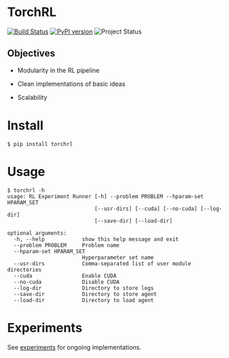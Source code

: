 # TorchRL

[![Build Status](https://travis-ci.org/activatedgeek/torchrl.svg?branch=master)](https://travis-ci.org/activatedgeek/torchrl)
[![PyPI version](https://badge.fury.io/py/torchrl.svg)](https://pypi.org/project/torchrl/)
![Project Status](https://img.shields.io/badge/status-stable-green.svg)


## Objectives

* Modularity in the RL pipeline

* Clean implementations of basic ideas

* Scalability

# Install

```
$ pip install torchrl
```

# Usage

```
$ torchrl -h
usage: RL Experiment Runner [-h] --problem PROBLEM --hparam-set HPARAM_SET
                            [--usr-dirs] [--cuda] [--no-cuda] [--log-dir]
                            [--save-dir] [--load-dir]

optional arguments:
  -h, --help            show this help message and exit
  --problem PROBLEM     Problem name
  --hparam-set HPARAM_SET
                        Hyperparameter set name
  --usr-dirs            Comma-separated list of user module directories
  --cuda                Enable CUDA
  --no-cuda             Disable CUDA
  --log-dir             Directory to store logs
  --save-dir            Directory to store agent
  --load-dir            Directory to load agent
```

# Experiments

See [experiments](./experiments.md) for ongoing implementations.
